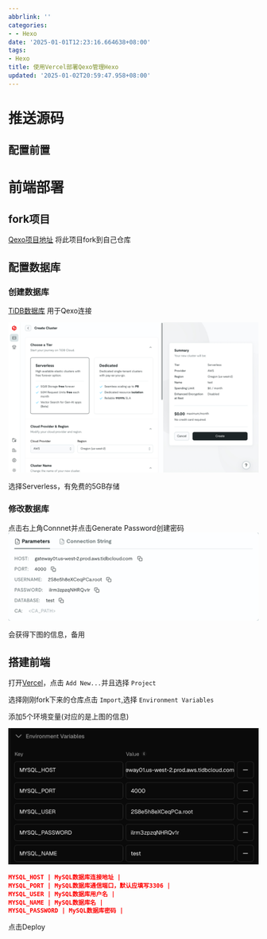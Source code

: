```yaml
---
abbrlink: ''
categories:
- - Hexo
date: '2025-01-01T12:23:16.664638+08:00'
tags:
- Hexo
title: 使用Vercel部署Qexo管理Hexo
updated: '2025-01-02T20:59:47.958+08:00'
---
```

# 推送源码

## 配置前置

# 前端部署

## fork项目

[Qexo项目地址](https://github.com/Qexo/Qexo)
将此项目fork到自己仓库

## 配置数据库

### 创建数据库

[TiDB数据库](https://tidbcloud.com) 用于Qexo连接

![](https://raw.githubusercontent.com/kaoqy/Image/refs/heads/main/25/1/IMG_5013.jpeg)

选择Serverless，有免费的5GB存储

### 修改数据库

点击右上角Connnet并点击Generate Password创建密码 ![](https://raw.githubusercontent.com/kaoqy/Image/refs/heads/main/25/1/IMG_5016.jpeg)

会获得下图的信息，备用

## 搭建前端

打开[Vercel](https://vercel.com)，点击 `Add New...`并且选择 `Project`

选择刚刚fork下来的仓库点击 `Import`,选择 `Environment Variables`

添加5个环境变量(对应的是上图的信息)

![](https://raw.githubusercontent.com/kaoqy/Image/refs/heads/main/25/1/IMG_5015.jpeg)

```json
MYSQL_HOST | MySQL数据库连接地址 |
MYSQL_PORT | MySQL数据库通信端口，默认应填写3306 |
MYSQL_USER | MySQL数据库用户名 |
MYSQL_NAME | MySQL数据库名 |
MYSQL_PASSWORD | MySQL数据库密码 |
```

点击Deploy
